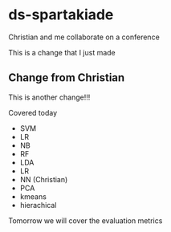 # ds-spartakiade
Christian and me collaborate on a conference

This is a change that I just made

## Change from Christian

This is another change!!!

Covered today

- SVM
- LR
- NB
- RF
- LDA
- LR
- NN (Christian)
- PCA
- kmeans
- hierachical

Tomorrow we will cover the evaluation metrics
